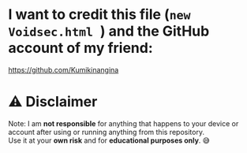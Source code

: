 # I want to credit this file (`new Voidsec.html `) and the GitHub account of my friend:  
https://github.com/Kumikinangina


# ⚠️ Disclaimer

Note: I am **not responsible** for anything that happens to your device or account after using or running anything from this repository.  
Use it at your **own risk** and for **educational purposes only**. 😅
